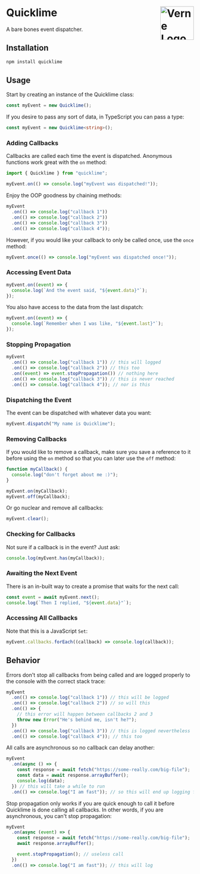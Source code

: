 # Quicklime <img src="https://i.imgur.com/MlEo9HD.png" alt="Verne Logo" width="90" height="90" align="right">

A bare bones event dispatcher.

## Installation

```bash
npm install quicklime
```

## Usage

Start by creating an instance of the Quicklime class:

```js
const myEvent = new Quicklime();
```

If you desire to pass any sort of data, in TypeScript you can pass a type:

```ts
const myEvent = new Quicklime<string>();
```

### Adding Callbacks

Callbacks are called each time the event is dispatched. Anonymous functions work great with the `on` method:

```ts
import { Quicklime } from "quicklime";

myEvent.on(() => console.log("myEvent was dispatched!"));
```

Enjoy the OOP goodness by chaining methods:

```ts
myEvent
  .on(() => console.log("callback 1"))
  .on(() => console.log("callback 2"))
  .on(() => console.log("callback 3"))
  .on(() => console.log("callback 4"));
```

However, if you would like your callback to only be called once, use the `once` method:

```ts
myEvent.once(() => console.log("myEvent was dispatched once!"));
```

### Accessing Event Data

```ts
myEvent.on((event) => {
  console.log(`And the event said, "${event.data}"`);
});
```

You also have access to the data from the last dispatch:

```ts
myEvent.on((event) => {
  console.log(`Remember when I was like, "${event.last}"`);
});
```

### Stopping Propagation

```ts
myEvent
  .on(() => console.log("callback 1")) // this will logged
  .on(() => console.log("callback 2")) // this too
  .on((event) => event.stopPropagation()) // nothing here
  .on(() => console.log("callback 3")) // this is never reached
  .on(() => console.log("callback 4")); // nor is this
```

### Dispatching the Event

The event can be dispatched with whatever data you want:

```ts
myEvent.dispatch("My name is Quicklime");
```

### Removing Callbacks

If you would like to remove a callback, make sure you save a reference to it before using the `on` method so that you can later use the `off` method:

```ts
function myCallback() {
  console.log("don't forget about me :)");
}

myEvent.on(myCallback);
myEvent.off(myCallback);
```

Or go nuclear and remove all callbacks:

```ts
myEvent.clear();
```

### Checking for Callbacks

Not sure if a callback is in the event? Just ask:

```ts
console.log(myEvent.has(myCallback));
```

### Awaiting the Next Event

There is an in-built way to create a promise that waits for the next call:

```ts
const event = await myEvent.next();
console.log(`Then I replied, "${event.data}"`);
```

### Accessing All Callbacks

Note that this is a JavaScript `Set`:

```ts
myEvent.callbacks.forEach((callback) => console.log(callback));
```

## Behavior

Errors don't stop all callbacks from being called and are logged properly to the console with the correct stack trace:

```ts
myEvent
  .on(() => console.log("callback 1")) // this will be logged
  .on(() => console.log("callback 2")) // so will this
  .on(() => {
    // this error will happen between callbacks 2 and 3
    throw new Error("He's behind me, isn't he?");
  })
  .on(() => console.log("callback 3")) // this is logged nevertheless
  .on(() => console.log("callback 4")); // this too
```

All calls are asynchronous so no callback can delay another:

```ts
myEvent
  .on(async () => {
    const response = await fetch("https://some-really.com/big-file");
    const data = await response.arrayBuffer();
    console.log(data);
  }) // this will take a while to run
  .on(() => console.log("I am fast")); // so this will end up logging first
```

Stop propagation only works if you are quick enough to call it before Quicklime is done calling all callbacks. In other words, if you are asynchronous, you can't stop propagation:

```ts
myEvent
  .on(async (event) => {
    const response = await fetch("https://some-really.com/big-file");
    await response.arrayBuffer();

    event.stopPropagation(); // useless call
  })
  .on(() => console.log("I am fast")); // this will log
```
